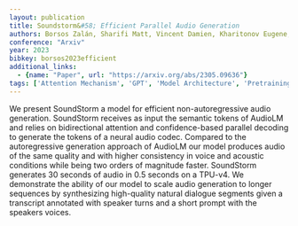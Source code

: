 ```yaml
---
layout: publication
title: Soundstorm&#58; Efficient Parallel Audio Generation
authors: Borsos Zalán, Sharifi Matt, Vincent Damien, Kharitonov Eugene, Zeghidour Neil, Tagliasacchi Marco
conference: "Arxiv"
year: 2023
bibkey: borsos2023efficient
additional_links:
  - {name: "Paper", url: "https://arxiv.org/abs/2305.09636"}
tags: ['Attention Mechanism', 'GPT', 'Model Architecture', 'Pretraining Methods', 'Prompting']
---
```

We present SoundStorm a model for efficient non-autoregressive audio generation. SoundStorm receives as input the semantic tokens of AudioLM and relies on bidirectional attention and confidence-based parallel decoding to generate the tokens of a neural audio codec. Compared to the autoregressive generation approach of AudioLM our model produces audio of the same quality and with higher consistency in voice and acoustic conditions while being two orders of magnitude faster. SoundStorm generates 30 seconds of audio in 0.5 seconds on a TPU-v4. We demonstrate the ability of our model to scale audio generation to longer sequences by synthesizing high-quality natural dialogue segments given a transcript annotated with speaker turns and a short prompt with the speakers voices.
